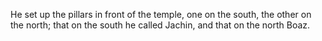 He set up the pillars in front of the temple, one on the south, the other on the north; that on the south he called Jachin, and that on the north Boaz.
